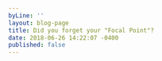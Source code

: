```yaml
---
byLine: ''
layout: blog-page
title: Did you forget your "Focal Point"?
date: 2018-06-26 14:22:07 -0400
published: false
---
```

